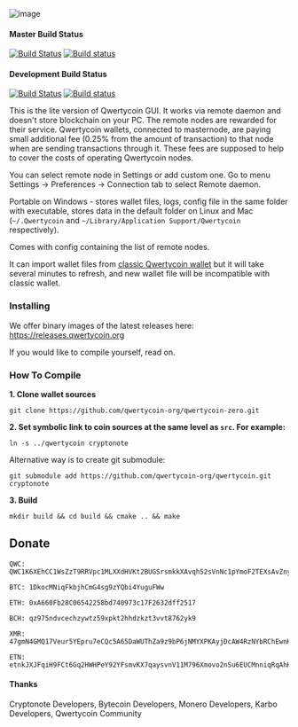 ![image](https://cdn.qwertycoin.org/images/press/other/qwc-github-3.png)
#### Master Build Status
[![Build Status](https://travis-ci.org/qwertycoin-org/qwertycoin-zero.svg?branch=master)](https://travis-ci.org/qwertycoin-org/qwertycoin-zero) [![Build status](https://ci.appveyor.com/api/projects/status/github/qwertycoin-org/qwertycoin-zero?branch=master&svg=true)](https://ci.appveyor.com/project/qwertycoin-org/qwertycoin-zero)

#### Development Build Status
[![Build Status](https://travis-ci.org/qwertycoin-org/qwertycoin-zero.svg?branch=dev)](https://travis-ci.org/qwertycoin-org/qwertycoin-zero) [![Build status](https://ci.appveyor.com/api/projects/status/github/qwertycoin-org/qwertycoin-zero?branch=dev&svg=true)](https://ci.appveyor.com/project/qwertycoin-org/qwertycoin-zero)

This is the lite version of Qwertycoin GUI. It works via remote daemon and doesn't store blockchain on your PC. The remote nodes are rewarded for their service. Qwertycoin wallets, connected to masternode, are paying small additional fee (0.25% from the amount of transaction) to that node when are sending transactions through it. These fees are supposed to help to cover the costs of operating Qwertycoin nodes.

You can select remote node in Settings or add custom one. Go to menu Settings -> Preferences -> Connection tab to select Remote daemon.

Portable on Windows - stores wallet files, logs, config file in the same folder with executable, stores data in the default folder on Linux and Mac (`~/.Qwertycoin` and `~/Library/Application Support/Qwertycoin` respectively).

Comes with config containing the list of remote nodes.

It can import wallet files from [classic Qwertycoin wallet](https://github.com/qwertycoin-org/qwertycoin-gui) but it will take several minutes to refresh, and new wallet file will be incompatible with classic wallet.

### Installing

We offer binary images of the latest releases here: https://releases.qwertycoin.org

If you would like to compile yourself, read on.

### How To Compile


**1. Clone wallet sources**

```
git clone https://github.com/qwertycoin-org/qwertycoin-zero.git
```

**2. Set symbolic link to coin sources at the same level as `src`. For example:**

```
ln -s ../qwertycoin cryptonote
```

Alternative way is to create git submodule:

```
git submodule add https://github.com/qwertycoin-org/qwertycoin.git cryptonote
```

**3. Build**

```
mkdir build && cd build && cmake .. && make
```

## Donate

```
QWC: QWC1K6XEhCC1WsZzT9RRVpc1MLXXdHVKt2BUGSrsmkkXAvqh52sVnNc1pYmoF2TEXsAvZnyPaZu8MW3S8EWHNfAh7X2xa63P7Y
```
```
BTC: 1DkocMNiqFkbjhCmG4sg9zYQbi4YuguFWw
```
```
ETH: 0xA660Fb28C06542258bd740973c17F2632dff2517
```
```
BCH: qz975ndvcechzywtz59xpkt2hhdzkzt3vvt8762yk9
```
```
XMR: 47gmN4GMQ17Veur5YEpru7eCQc5A65DaWUThZa9z9bP6jNMYXPKAyjDcAW4RzNYbRChEwnKu1H3qt9FPW9CnpwZgNscKawX
```
```
ETN: etnkJXJFqiH9FCt6Gq2HWHPeY92YFsmvKX7qaysvnV11M796Xmovo2nSu6EUCMnniqRqAhKX9AQp31GbG3M2DiVM3qRDSQ5Vwq
```

#### Thanks

Cryptonote Developers, Bytecoin Developers, Monero Developers, Karbo Developers, Qwertycoin Community
